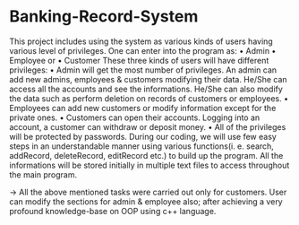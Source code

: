 # Banking-Record-System
This project includes using the system as various kinds of users
having various level of privileges. One can enter into the program as:
• Admin
• Employee or
• Customer
These three kinds of users will have different privileges:
• Admin will get the most number of privileges. An admin can
add new admins, employees & customers modifying their data.
He/She can access all the accounts and see the informations.
He/She can also modify the data such as perform deletion on
records of customers or employees.
• Employees can add new customers or modify information
except for the private ones.
• Customers can open their accounts. Logging into an account, a
customer can withdraw or deposit money.
• All of the privileges will be protected by passwords.
During our coding, we will use few easy steps in an
understandable manner using various functions(i. e. search,
addRecord, deleteRecord, editRecord etc.) to build up the
program. All the informations will be stored initially in multiple
text files to access throughout the main program.

-> All the above mentioned tasks were carried out only for customers. User can modify the sections for admin & employee also; after achieving a very profound knowledge-base on OOP using c++ language.
